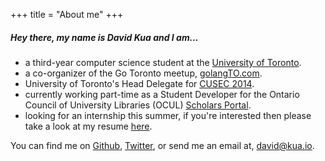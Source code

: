 +++
title = "About me"
+++

##### Hey there, my name is David Kua and I am...

* a third-year computer science student at the [University of Toronto](http://www.utsc.utoronto.ca/ "UTSC").
* a co-organizer of the Go Toronto meetup, [golangTO.com](http://golangTO.com "Go Toronto").
* University of Toronto's Head Delegate for [CUSEC 2014](http://2014.cusec.net "CUSEC 2014").
* currently working part-time as a Student Developer for the Ontario Council of University Libraries (OCUL) [Scholars Portal](http://www.scholarsportal.info "Scholars Portal").
* looking for an internship this summer, if you're interested then please take a look at my resume [here](http://bit.ly/dkua-resume "My Resume").

You can find me on [Github](https://github.com/dkua "dkua on Github"), [Twitter](http://twitter.com/davidkua "@davidkua"), or send me an email at, david@kua.io.
